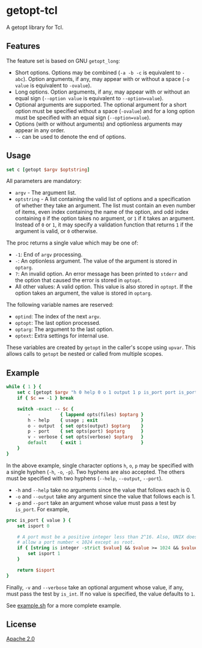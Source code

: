 # getopt-tcl
A getopt library for Tcl.


## Features

The feature set is based on GNU `getopt_long`:

- Short options. Options may be combined (`-a -b -c` is equivalent to `-abc`).
  Option arguments, if any, may appear with or without a space (`-o value` is
  equivalent to `-ovalue`).
- Long options. Option arguments, if any, may appear with or without an equal sign
  (`--option value` is equivalent to `--option=value`).
- Optional arguments are supported. The optional argument for a short option
  must be specified without a space (`-ovalue`) and for a long option must be
  specified with an equal sign (`--option=value`).
- Options (with or without arguments) and optionless arguments may appear in
  any order.
- `--` can be used to denote the end of options.


## Usage
```tcl
set c [getopt $argv $optstring]
```

All parameters are mandatory:
- `argv` - The argument list.
- `optstring` - A list containing the valid list of options and a specification
  of whether they take an argument. The list must contain an even number of
  items, even index containing the name of the option, and odd index containing
  `0` if the option takes no argument, or `1` if it takes an argument. Instead of
  `0` or `1`, it may specify a validation function that returns `1` if the
  argument is valid, or `0` otherwise.

The proc returns a single value which may be one of:
- `-1`: End of `argv` processing.
- `-`: An optionless argument. The value of the argument is stored in `optarg`.
- `?`: An invalid option. An error message has been printed to `stderr` and the
  option that caused the error is stored in `optopt`.
- All other values: A valid option. This value is also stored in `optopt`. If
  the option takes an argument, the value is stored in `optarg`.

The following variable names are reserved:
- `optind`: The index of the next `argv`.
- `optopt`: The last option processed.
- `optarg`: The argument to the last option.
- `optext`: Extra settings for internal use.

These variables are created by `getopt` in the caller's scope using `upvar`.
This allows calls to `getopt` be nested or called from multiple scopes.


## Example
```tcl
while { 1 } {
    set c [getopt $argv "h 0 help 0 o 1 output 1 p is_port port is_port v (is_int,1) verbose (is_int,1)"]
    if { $c == -1 } break

    switch -exact -- $c {
        -           { lappend opts(files) $optarg }
        h - help    { usage ; exit                }
        o - output  { set opts(output) $optarg    }
        p - port    { set opts(port) $optarg      }
        v - verbose { set opts(verbose) $optarg   }
        default     { exit 1                      }
    }
}
```

In the above example, single character options `h`, `o`, `p` may be
specified with a single hyphen (`-h`, `-o`, `-p`). Two hyphens are also
accepted. The others must be specified with two hyphens (`--help`,
`--output`, `--port`).

- `-h` and `--help` take no arguments since the value that follows each is 0.
- `-o` and `--output` take any argument since the value that follows each is 1.
- `-p` and `--port` take an argument whose value must pass a test by `is_port`. For example,

```tcl
proc is_port { value } {
    set isport 0

    # A port must be a positive integer less than 2^16. Also, UNIX doesn't
    # allow a port number < 1024 except as root.
    if { [string is integer -strict $value] && $value >= 1024 && $value < 65536 } {
        set isport 1
    }

    return $isport
}
```

Finally, `-v` and `--verbose` take an optional argument whose value, if any,
must pass the test by `is_int`. If no value is specified, the value defaults to
`1`.

See [example.sh] for a more complete example.


## License

[Apache 2.0]


[example.sh]: <https://github.com/markuskimius/getopt-tcl/blob/master/test/example.sh>
[Apache 2.0]: <https://github.com/markuskimius/getopt-tcl/blob/master/LICENSE>

